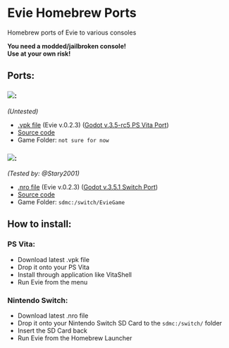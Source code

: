 # Evie Homebrew Ports
Homebrew ports of Evie to various consoles

**You need a modded/jailbroken console!**</br>
**Use at your own risk!**

## Ports:
### ![](https://img.shields.io/badge/PS%20Vita-003791?style=for-the-badge&logo=playstation&logoColor=white):
_(Untested)_
 - [.vpk file](https://github.com/LnlyPie/Evie-Homebrew-Ports/releases/tag/v0.2.3) (Evie v.0.2.3) ([Godot v.3.5-rc5 PS Vita Port](https://github.com/SonicMastr/godot-vita))
 - [Source code](https://github.com/LnlyPie/Evie-Vita)
 - Game Folder: `not sure for now`
### ![](https://img.shields.io/badge/Nintendo_Switch-E60012?style=for-the-badge&logo=nintendo-switch&logoColor=white):
_(Tested by: @Stary2001)_
 - [.nro file](https://github.com/LnlyPie/Evie-Homebrew-Ports/releases/tag/v0.2.3) (Evie v.0.2.3) ([Godot v.3.5.1 Switch Port](https://github.com/Stary2001/godot))
 - [Source code](https://github.com/LnlyPie/Evie-Switch)
 - Game Folder: `sdmc:/switch/EvieGame`

## How to install:
### PS Vita:
 - Download latest .vpk file
 - Drop it onto your PS Vita
 - Install through application like VitaShell
 - Run Evie from the menu
### Nintendo Switch:
 - Download latest .nro file
 - Drop it onto your Nintendo Switch SD Card to the `sdmc:/switch/` folder
 - Insert the SD Card back
 - Run Evie from the Homebrew Launcher
